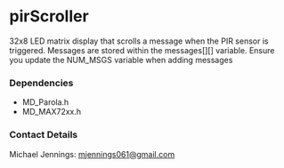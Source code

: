 # pirScroller
32x8 LED matrix display that scrolls a message when the PIR sensor is triggered. Messages are stored within the messages[][] variable. Ensure you update the NUM_MSGS variable when adding messages

### Dependencies
- MD_Parola.h
- MD_MAX72xx.h

### Contact Details
Michael Jennings: mjennings061@gmail.com